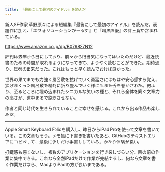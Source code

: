 ```yaml
---
title: 『最後にして最初のアイドル』を読んだ
---
```


新人SF作家 草野原々による短編集『最後にして最初のアイドル』を読んだ。表題作に加え、『エヴォリューションがーるず』と『暗黒声優』の計三篇が含まれている。

https://www.amazon.co.jp/dp/B0798S7N12

評判は去年から目にしており、前々から相当気になってはいたのだけど、最近読書のための時間が取れるようになってきて、ようやく読むことができた。期待通り、圧巻の出来だった。これはもっと早く読んでおけば良かった。

世界の果てまでも力強く風呂敷を拡げていく勇猛さにはもはや安心感すら覚え、拡げまくった風呂敷を精巧に折り畳んでいく様にもまた舌を巻かされた。何より、至るところに埋め込まれたシニカルな笑いの種と、それら全体を繋ぐ文章力の高さが、道中まるで飽きさせない。

作者と同じ時代を生きられていることに幸せを感じる。これから出る作品も楽しみだ。

---

Apple Smart Keyboard Folioを購入し、昨日からiPad Proを使って文章を書いている。この文章もそう。メモ帳に下書きを書いたあと、GitHubのテキストエリアにコピペして、最後に少しだけ手直ししている。かなり体験が良い。

打鍵感も悪くないし、複数のアプリケーションを行き来しづらい分、目の前の作業に集中できる。これなら全然iPadだけで作業が完結するし、何なら文章を書く作業だけなら、MacよりiPadの方が良いまである。
